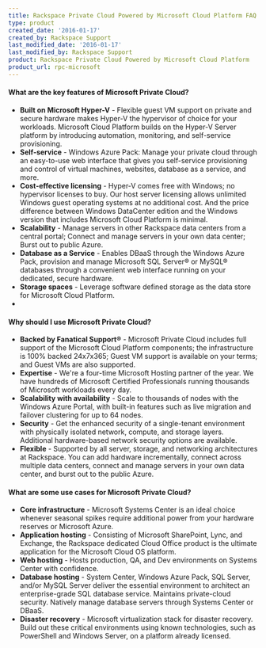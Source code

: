 ```yaml
---
title: Rackspace Private Cloud Powered by Microsoft Cloud Platform FAQ
type: product
created_date: '2016-01-17'
created_by: Rackspace Support
last_modified_date: '2016-01-17'
last_modified_by: Rackspace Support
product: Rackspace Private Cloud Powered by Microsoft Cloud Platform
product_url: rpc-microsoft
---
```


#### What are the key features of Microsoft Private Cloud?

-   **Built on Microsoft Hyper-V** - Flexible guest VM support on
    private and secure hardware makes Hyper-V the hypervisor of choice
    for your workloads. Microsoft Cloud Platform builds on the Hyper-V
    Server platform by introducing automation, monitoring, and
    self-service provisioning.
-   **Self-service** - Windows Azure Pack: Manage your private cloud
    through an easy-to-use web interface that gives you self-service
    provisioning and control of virtual machines, websites, database as
    a service, and more.
-   **Cost-effective licensing** - Hyper-V comes free with Windows; no
    hypervisor licenses to buy. Our host server licensing allows
    unlimited Windows guest operating systems at no additional cost. And
    the price difference between Windows DataCenter edition and the
    Windows version that includes Microsoft Cloud Platform is minimal.
-   **Scalability** - Manage servers in other Rackspace data centers
    from a central portal; Connect and manage servers in your own data
    center; Burst out to public Azure.
-   **Database as a Service** - Enables DBaaS through the Windows Azure
    Pack, provision and manage Microsoft SQL Server&reg; or MySQL&reg; databases
    through a convenient web interface running on your dedicated,
    secure hardware.
-   **Storage spaces** - Leverage software defined storage as the data
    store for Microsoft Cloud Platform.
-

#### Why should I use Microsoft Private Cloud?

-   **Backed by Fanatical Support&reg;** - Microsoft Private Cloud includes
    full support of the Microsoft Cloud Platform components; the
    infrastructure is 100% backed 24x7x365; Guest VM support is
    available on your terms; and Guest VMs are also supported.
-   **Expertise** - We're a four-time Microsoft Hosting partner of
    the year. We have hundreds of Microsoft Certified Professionals
    running thousands of Microsoft workloads every day.
-   **Scalability with availability** - Scale to thousands of nodes with
    the Windows Azure Portal, with built-in features such as live
    migration and failover clustering for up to 64 nodes.
-   **Security** - Get the enhanced security of a single-tenant
    environment with physically isolated network, compute, and
    storage layers. Additional hardware-based network security options
    are available.
-   **Flexible** - Supported by all server, storage, and networking
    architectures at Rackspace. You can add hardware incrementally,
    connect across multiple data centers, connect and manage servers in
    your own data center, and burst out to the public Azure.

#### What are some use cases for Microsoft Private Cloud?

-   **Core infrastructure** - Microsoft Systems Center is an ideal
    choice whenever seasonal spikes require additional power from your
    hardware reserves or Microsoft Azure.
-   **Application hosting** - Consisting of Microsoft SharePoint, Lync,
    and Exchange, the Rackspace dedicated Cloud Office product is the
    ultimate application for the Microsoft Cloud OS platform.
-   **Web hosting** - Hosts production, QA, and Dev environments on
    Systems Center with confidence.
-   **Database hosting** - System Center, Windows Azure Pack, SQL
    Server, and/or MySQL Server deliver the essential environment to
    architect an enterprise-grade SQL database service. Maintains
    private-cloud security. Natively manage database servers through
    Systems Center or DBaaS.
-   **Disaster recovery** - Microsoft virtualization stack for
    disaster recovery. Build out these critical environments using known
    technologies, such as PowerShell and Windows Server, on a platform
    already licensed.
